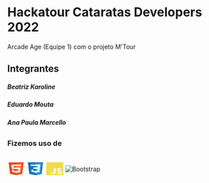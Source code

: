 # Hackatour Cataratas Developers 2022
Arcade Age (Equipe 1) com o projeto M'Tour

## Integrantes
##### Beatriz Karoline
##### Eduardo Mouta
##### Ana Paula Marcello

##

### Fizemos uso de
<div style="display:inline_block"><br>
  <img align="center" alt="HTML" height="30" width="40" src="https://raw.githubusercontent.com/devicons/devicon/master/icons/html5/html5-original.svg">
  <img align="center" alt="CSS" height="30" width="40" src="https://raw.githubusercontent.com/devicons/devicon/master/icons/css3/css3-original.svg">
  <img align="center" alt="Js" height="30" width="40" src="https://raw.githubusercontent.com/devicons/devicon/master/icons/javascript/javascript-plain.svg">
   <img align="center" alt="Bootstrap" height="30" width="40" src="https://getbootstrap.com/docs/5.2/assets/brand/bootstrap-logo-shadow.png">
</div>
